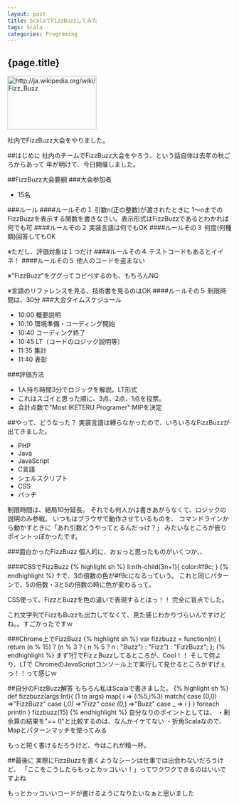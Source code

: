 ```yaml
---
layout: post
title: ScalaでFizzBuzzしてみた
tags: Scala
categories: Programing
---
```

{page.title}
-----------------

<a href="http://ja.wikipedia.org/wiki/Fizz_Buzz"><img title="Fizz Buzz - Wikipedia" src="http://capture.heartrails.com/200x120/cool?http://ja.wikipedia.org/wiki/Fizz_Buzz" alt="http://ja.wikipedia.org/wiki/Fizz_Buzz" width="200" height="120" /></a>


社内でFizzBuzz大会をやりました。

##はじめに
社内のチームでFizzBuzz大会をやろう、という話自体は去年の秋ごろからあって
年が明けて、今日開催しました。

##FizzBuzz大会要綱
###大会参加者
* 15名

###ルール
####ルールその１
引数n(正の整数)が渡されたときに 1～nまでのFizzBuzzを表示する関数を書きなさい。表示形式はFizzBuzzであるとわかれば何でも可
####ルールその２
実装言語は何でもOK
####ルールその３
何度(何種類)回答してもOK

※ただし、評価対象は１つだけ
####ルールその４
テストコードもあるとイイネ！
####ルールその５
他人のコードを盗まない

※"FizzBuzz"をググってコピペするのも、もちろんNG

※言語のリファレンスを見る、技術書を見るのはOK
####ルールその５
制限時間は、30分
###大会タイムスケジュール
* 10:00 概要説明
* 10:10 環境準備・コーディング開始
* 10:40 コーディング終了
* 10:45 LT（コードのロジック説明等）
* 11:35 集計
* 11:40 表彰

###評価方法
* 1人持ち時間3分でロジックを解説。LT形式
* これはスゴイと思った順に、3点、2点、1点を投票。
* 合計点数で"Most IKETERU Programer":MIPを決定

##やって、どうなった？
実装言語は縛らなかったので、いろいろなFizzBuzzが出てきました。
* PHP
* Java
* JavaScript
* C言語
* シェルスクリプト
* CSS
* バッチ

制限時間は、結局10分延長。
それでも何人かは書きあがらなくて、ロジックの説明のみ参戦。
いつもはブラウザで動作させているものを、
コマンドラインから動かすときに「あれ引数どうやってとるんだっけ？」
みたいなところが嵌りポイントっぽかったです。

###面白かったFizzBuzz
個人的に、おぉっと思ったものがいくつか、、

####CSSでFizzBuzz
{% highlight sh %}
li:nth-child(3n+1){
   color:#f9c;
}
{% endhighlight %}
↑で、3の倍数の色が#f9cになるっていう。
これと同じパターンで、5の倍数・3と5の倍数の時に色が変わるって。

CSS使って、FizzとBuzzを色の違いで表現するとはっ！！
完全に盲点でした。

これ文字列でFizzもBuzzも出力してなくて、見た感じわかりづらいんですけどね。。すごかったですｗ

###Chrome上でFizzBuzz
{% highlight sh %}
var fizzbuzz = function(n) {
	return (n % 15) ? (n % 3 ? ( n % 5 ? n : "Buzz") : "Fizz") : "FizzBuzz";
};
{% endhighlight %}
まず1行でFizｚBuzzしてるところが、Cool！！
そして何より、LTで
ChromeのJavaScriptコンソール上で実行して見せるところがすげぇっ！！って感じｗ

##自分のFizzBuzz解答
もちろん私はScalaで書きました。
{% highlight sh %}
def fizzbuzz(args:Int){
	(1 to args) map{ i =>
		(i%5,i%3) match{
			case (0,0) =>"FizzBuzz" 
			case (_,0) =>"Fizz" 
			case (0,_) =>"Buzz"
			case _ => i
			}
		} foreach println
}
fizzbuzz(15)
{% endhighlight %}
自分なりのポイントとしては、
・剰余算の結果を"== 0"と比較するのは、なんかイケてない
・折角Scalaなので、Mapとパターンマッチを使ってみる

もっと短く書けるだろうけど、今はこれが精一杯。

##最後に
実際にFizzBuzzを書くようなシーンは仕事では出会わないだろうけど、
「ここをこうしたらもっとカッコいい！」ってワクワクできるのはいいですよね

もっとカッコいいコードが書けるようになりたいなぁと思いました